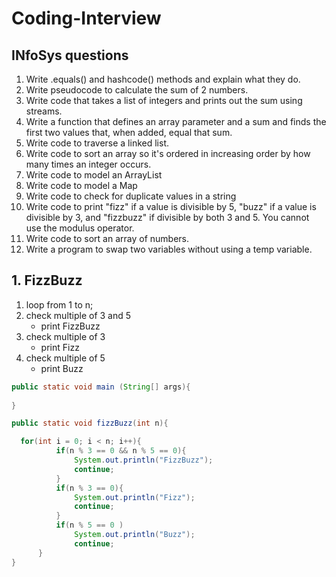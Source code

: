 

# Coding-Interview

## INfoSys questions
1. Write .equals() and hashcode() methods and explain what they do.
2. Write pseudocode to calculate the sum of 2 numbers.
3. Write code that takes a list of integers and prints out the sum using streams.
4. Write a function that defines an array parameter and a sum and finds the first two values that, when added, equal that sum.
5. Write code to traverse a linked list.
6. Write code to sort an array so it's ordered in increasing order by how many times an integer occurs.
7. Write code to model an ArrayList
8. Write code to model a Map
9. Write code to check for duplicate values in a string
10. Write code to print "fizz" if a value is divisible by 5, "buzz" if a value is divisible by 3, and "fizzbuzz" if divisible by both 3 and 5. You cannot use the modulus operator.
11. Write code to sort an array of numbers.
12. Write a program to swap two variables without using a temp variable.

## 1. FizzBuzz

  1. loop from 1 to n;
  2. check multiple of 3 and 5
     * print FizzBuzz
  3. check multiple of 3
     * print Fizz
  4. check multiple of 5
     * print Buzz
  
  ```java
  public static void main (String[] args){
      
  }

  public static void fizzBuzz(int n){

    for(int i = 0; i < n; i++){
			if(n % 3 == 0 && n % 5 == 0){
				System.out.println("FizzBuzz");
				continue;
			}
			if(n % 3 == 0){
				System.out.println("Fizz");
				continue;
			}
			if(n % 5 == 0 )
				System.out.println("Buzz");
				continue;
		}
  }
